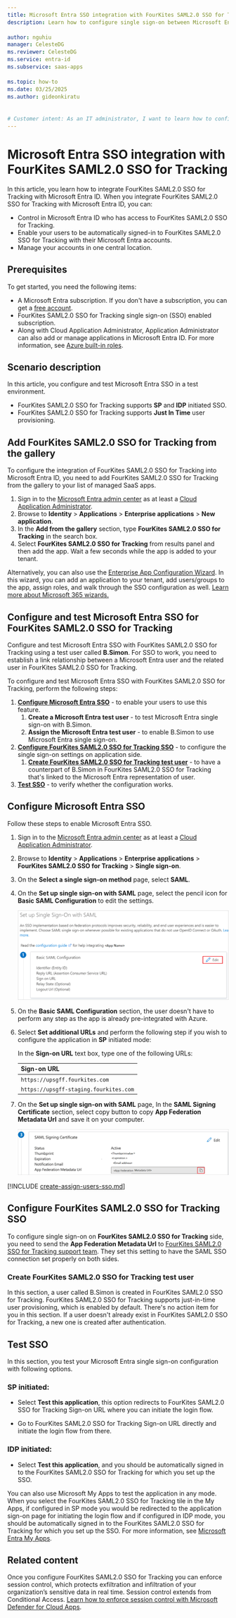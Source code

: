 ```yaml
---
title: Microsoft Entra SSO integration with FourKites SAML2.0 SSO for Tracking
description: Learn how to configure single sign-on between Microsoft Entra ID and FourKites SAML2.0 SSO for Tracking.

author: nguhiu
manager: CelesteDG
ms.reviewer: CelesteDG
ms.service: entra-id
ms.subservice: saas-apps

ms.topic: how-to
ms.date: 03/25/2025
ms.author: gideonkiratu


# Customer intent: As an IT administrator, I want to learn how to configure single sign-on between Microsoft Entra ID and FourKites SAML2.0 SSO for Tracking so that I can control who has access to FourKites SAML2.0 SSO for Tracking, enable automatic sign-in with Microsoft Entra accounts, and manage my accounts in one central location.
---
```


# Microsoft Entra SSO integration with FourKites SAML2.0 SSO for Tracking

In this article,  you learn how to integrate FourKites SAML2.0 SSO for Tracking with Microsoft Entra ID. When you integrate FourKites SAML2.0 SSO for Tracking with Microsoft Entra ID, you can:

* Control in Microsoft Entra ID who has access to FourKites SAML2.0 SSO for Tracking.
* Enable your users to be automatically signed-in to FourKites SAML2.0 SSO for Tracking with their Microsoft Entra accounts.
* Manage your accounts in one central location.

## Prerequisites

To get started, you need the following items:

* A Microsoft Entra subscription. If you don't have a subscription, you can get a [free account](https://azure.microsoft.com/free/).
* FourKites SAML2.0 SSO for Tracking single sign-on (SSO) enabled subscription.
* Along with Cloud Application Administrator, Application Administrator can also add or manage applications in Microsoft Entra ID.
For more information, see [Azure built-in roles](~/identity/role-based-access-control/permissions-reference.md).

## Scenario description

In this article,  you configure and test Microsoft Entra SSO in a test environment.

* FourKites SAML2.0 SSO for Tracking supports **SP** and **IDP** initiated SSO.
* FourKites SAML2.0 SSO for Tracking supports **Just In Time** user provisioning.

## Add FourKites SAML2.0 SSO for Tracking from the gallery

To configure the integration of FourKites SAML2.0 SSO for Tracking into Microsoft Entra ID, you need to add FourKites SAML2.0 SSO for Tracking from the gallery to your list of managed SaaS apps.

1. Sign in to the [Microsoft Entra admin center](https://entra.microsoft.com) as at least a [Cloud Application Administrator](~/identity/role-based-access-control/permissions-reference.md#cloud-application-administrator).
1. Browse to **Identity** > **Applications** > **Enterprise applications** > **New application**.
1. In the **Add from the gallery** section, type **FourKites SAML2.0 SSO for Tracking** in the search box.
1. Select **FourKites SAML2.0 SSO for Tracking** from results panel and then add the app. Wait a few seconds while the app is added to your tenant.

 Alternatively, you can also use the [Enterprise App Configuration Wizard](https://portal.office.com/AdminPortal/home?Q=Docs#/azureadappintegration). In this wizard, you can add an application to your tenant, add users/groups to the app, assign roles, and walk through the SSO configuration as well. [Learn more about Microsoft 365 wizards.](/microsoft-365/admin/misc/azure-ad-setup-guides)

<a name='configure-and-test-azure-ad-sso-for-fourkites-saml20-sso-for-tracking'></a>

## Configure and test Microsoft Entra SSO for FourKites SAML2.0 SSO for Tracking

Configure and test Microsoft Entra SSO with FourKites SAML2.0 SSO for Tracking using a test user called **B.Simon**. For SSO to work, you need to establish a link relationship between a Microsoft Entra user and the related user in FourKites SAML2.0 SSO for Tracking.

To configure and test Microsoft Entra SSO with FourKites SAML2.0 SSO for Tracking, perform the following steps:

1. **[Configure Microsoft Entra SSO](#configure-azure-ad-sso)** - to enable your users to use this feature.
   1. **Create a Microsoft Entra test user** - to test Microsoft Entra single sign-on with B.Simon.
   1. **Assign the Microsoft Entra test user** - to enable B.Simon to use Microsoft Entra single sign-on.
1. **[Configure FourKites SAML2.0 SSO for Tracking SSO](#configure-fourkites-saml20-sso-for-tracking-sso)** - to configure the single sign-on settings on application side.
   1. **[Create FourKites SAML2.0 SSO for Tracking test user](#create-fourkites-saml20-sso-for-tracking-test-user)** - to have a counterpart of B.Simon in FourKites SAML2.0 SSO for Tracking that's linked to the Microsoft Entra representation of user.
1. **[Test SSO](#test-sso)** - to verify whether the configuration works.

<a name='configure-azure-ad-sso'></a>

## Configure Microsoft Entra SSO

Follow these steps to enable Microsoft Entra SSO.

1. Sign in to the [Microsoft Entra admin center](https://entra.microsoft.com) as at least a [Cloud Application Administrator](~/identity/role-based-access-control/permissions-reference.md#cloud-application-administrator).
1. Browse to **Identity** > **Applications** > **Enterprise applications** > **FourKites SAML2.0 SSO for Tracking** > **Single sign-on**.
1. On the **Select a single sign-on method** page, select **SAML**.
1. On the **Set up single sign-on with SAML** page, select the pencil icon for **Basic SAML Configuration** to edit the settings.

   ![Screenshot shows to edit Basic SAML Configuration.](common/edit-urls.png "Basic Configuration")

1. On the **Basic SAML Configuration** section, the user doesn't have to perform any step as the app is already pre-integrated with Azure.

1. Select **Set additional URLs** and perform the following step if you wish to configure the application in **SP** initiated mode:

   In the **Sign-on URL** text box, type one of the following URLs:
    
   | **Sign-on URL**|
   |-------|
   | `https://upsgff.fourkites.com` |
   | `https://upsgff-staging.fourkites.com` |

1. On the **Set up single sign-on with SAML** page, In the **SAML Signing Certificate** section, select copy button to copy **App Federation Metadata Url** and save it on your computer.

	![Screenshot shows the Certificate download link.](common/copy-metadataurl.png "Certificate")

<a name='create-an-azure-ad-test-user'></a>

[!INCLUDE [create-assign-users-sso.md](~/identity/saas-apps/includes/create-assign-users-sso.md)]

## Configure FourKites SAML2.0 SSO for Tracking SSO

To configure single sign-on on **FourKites SAML2.0 SSO for Tracking** side, you need to send the **App Federation Metadata Url** to [FourKites SAML2.0 SSO for Tracking support team](mailto:support@fourkites.com). They set this setting to have the SAML SSO connection set properly on both sides.

### Create FourKites SAML2.0 SSO for Tracking test user

In this section, a user called B.Simon is created in FourKites SAML2.0 SSO for Tracking. FourKites SAML2.0 SSO for Tracking supports just-in-time user provisioning, which is enabled by default. There's no action item for you in this section. If a user doesn't already exist in FourKites SAML2.0 SSO for Tracking, a new one is created after authentication.

## Test SSO 

In this section, you test your Microsoft Entra single sign-on configuration with following options. 

### SP initiated:

* Select **Test this application**, this option redirects to FourKites SAML2.0 SSO for Tracking Sign-on URL where you can initiate the login flow.  

* Go to FourKites SAML2.0 SSO for Tracking Sign-on URL directly and initiate the login flow from there.

### IDP initiated:

* Select **Test this application**, and you should be automatically signed in to the FourKites SAML2.0 SSO for Tracking for which you set up the SSO. 

You can also use Microsoft My Apps to test the application in any mode. When you select the FourKites SAML2.0 SSO for Tracking tile in the My Apps, if configured in SP mode you would be redirected to the application sign-on page for initiating the login flow and if configured in IDP mode, you should be automatically signed in to the FourKites SAML2.0 SSO for Tracking for which you set up the SSO. For more information, see [Microsoft Entra My Apps](/azure/active-directory/manage-apps/end-user-experiences#azure-ad-my-apps).

## Related content

Once you configure FourKites SAML2.0 SSO for Tracking you can enforce session control, which protects exfiltration and infiltration of your organization’s sensitive data in real time. Session control extends from Conditional Access. [Learn how to enforce session control with Microsoft Defender for Cloud Apps](/cloud-app-security/proxy-deployment-any-app).
